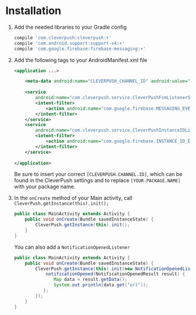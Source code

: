 # Installation

1. Add the needed libraries to your Gradle config

   ```groovy
   compile 'com.cleverpush:cleverpush:+'
   compile 'com.android.support:support-v4:+'
   compile 'com.google.firebase:firebase-messaging:+'
   ```

2. Add the following tags to your AndroidManifest.xml file

   ```xml
   <application ...>

       <meta-data android:name="CLEVERPUSH_CHANNEL_ID" android:value="[CLEVERPUSH.CHANNEL.ID]" />
    
       <service
           android:name="com.cleverpush.service.CleverPushFcmListenerService">
           <intent-filter>
               <action android:name="com.google.firebase.MESSAGING_EVENT" />
           </intent-filter>
       </service>
       <service
           android:name="com.cleverpush.service.CleverPushInstanceIDListenerService">
           <intent-filter>
               <action android:name="com.google.firebase.INSTANCE_ID_EVENT" />
           </intent-filter>
       </service>
    
   </application>
   ```

   Be sure to insert your correct `[CLEVERPUSH.CHANNEL.ID]`, which can be found in the CleverPush settings and to replace `[YOUR.PACKAGE.NAME]` with your package name.

3. In the `onCreate` method of your Main activity, call `CleverPush.getInstance(this).init();`

   ```java
   public class MainActivity extends Activity {
       public void onCreate(Bundle savedInstanceState) {
           CleverPush.getInstance(this).init();
       }
   }
   ```

   You can also add a `NotificationOpenedListener`


   ```java
   public class MainActivity extends Activity {
       public void onCreate(Bundle savedInstanceState) {
           CleverPush.getInstance(this).init(new NotificationOpenedListener() {
               notificationOpened(NotificationOpenedResult result) {
                  Map data = result.getData();
                  System.out.println(data.get("url"));
              };
           });
       }
   }
   ```
